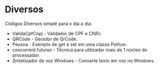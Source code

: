# Diversos

Códigos Diversos simple para o dia a dia.

* ValidaCpfCnpj - Validador de CPF e CNPJ.
* QRCode - Gerador de QrCode.
* Pessoa - Exemplo de get e set em uma classe Python.
* concurrent.futures - Técnica para utilizadar mais de 1 núcleo do processador.
* Sintetizador de voz Windows  - Converte texto em voz no Windows.
